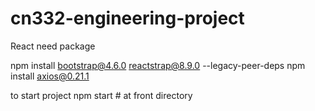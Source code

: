 # cn332-engineering-project

React need package 

npm install bootstrap@4.6.0 reactstrap@8.9.0 --legacy-peer-deps
npm install axios@0.21.1

to start project 
npm start # at front directory
